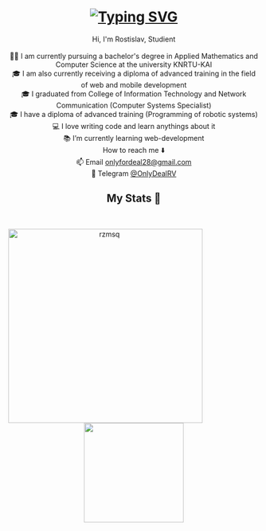 <h1 align="center">
  <a href="https://git.io/typing-svg">
    <img src="https://readme-typing-svg.herokuapp.com?font=Fira+Code&pause=400&color=ff6e96&width=435&lines=Hello,+There!+👋;This+is+rzmsq....;Nice+to+meet+you!&center=true&size=30" alt="Typing SVG" />
  </a>
</h1>

<p align="center">
  Hi, I'm Rostislav, Studient
  <br>
  <br>
  👨‍🎓 I am currently pursuing a bachelor's degree in Applied Mathematics and Computer Science at the university KNRTU-KAI
  <br>
  🎓 I am also currently receiving a diploma of advanced training in the field of web and mobile development
  <br>
  🎓 I graduated from College of Information Technology and Network Communication (Computer Systems Specialist) 
  <br>
  🎓 I have a diploma of advanced training (Programming of robotic systems)
  <br>
  💻 I love writing code and learn anythings about it
  <br>
  📚 I’m currently learning web-development
  <br>
  How to reach me ⬇️
  <br>
    📫 Email <a href="mailto: onlyfordeal28@gmail.com">onlyfordeal28@gmail.com</a>
  <br>
    📱 Telegram <a href="https://t.me/onlyDealRV">@OnlyDealRV</a>
</p>

<h2 align="center">My Stats 🙂</h2>
<br>
<p align=center>
  <div align=center>
    <a href="https://github.com/denvercoder1/github-readme-streak-stats" title="Go to Source">
      <img align="left" width=390 src="https://streak-stats.demolab.com/?user=rzmsq&theme=dracula&border=61dafb&hide_border=true" alt="rzmsq" />
    </a>
  <div align=center>
    <a href="https://github.com/anuraghazra/github-readme-stats">
      <img height=200 align="center" src="https://github-readme-stats.vercel.app/api/top-langs/?username=rzmsq&hide=c%23,powershell,Mathematica,Ruby,Objective-C,Objective-C%2b%2b,Cuda&title_color=ff6e96&text_color=ffffff&icon_color=61dafb&bg_color=20232a&langs_count=8&layout=compact&border_color=61dafb&hide_border=true&size_weight=0.5&count_weight=0.5" />
    </a>
    </div>
  </div>
</p>
